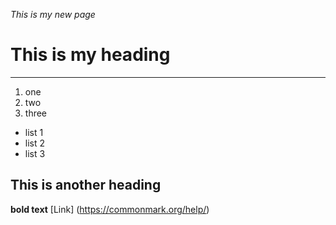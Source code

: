 *This is my new page*
# This is my heading

---
1. one
2. two
3. three

* list 1
* list 2
* list 3

## This is another heading
**bold text**
[Link] (https://commonmark.org/help/)
